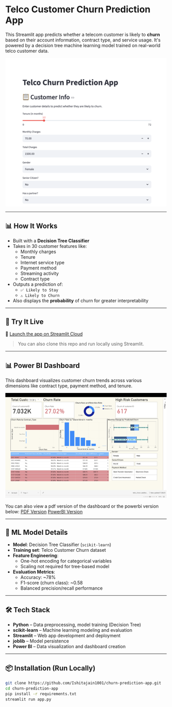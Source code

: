 # Telco Customer Churn Prediction App

This Streamlit app predicts whether a telecom customer is likely to **churn** based on their account information, contract type, and service usage. It's powered by a decision tree machine learning model trained on real-world telco customer data.

![App Screenshot](images/app_sc.png)

---

## 📊 How It Works

- Built with a **Decision Tree Classifier**
- Takes in 30 customer features like:
  - Monthly charges
  - Tenure
  - Internet service type
  - Payment method
  - Streaming activity
  - Contract type
- Outputs a prediction of:
  - `✅ Likely to Stay`
  - `⚠️ Likely to Churn`
- Also displays the **probability** of churn for greater interpretability

---

## 🚀 Try It Live

🔗 [Launch the app on Streamlit Cloud](https://churn-prediction-app-fe7yidjcssfqxpttfksov9.streamlit.app/)

> You can also clone this repo and run locally using Streamlit.

---

## 📊 Power BI Dashboard

This dashboard visualizes customer churn trends across various dimensions like contract type, payment method, and tenure.

![Overall Dashboard View](images/telco_dashboard.png)

You can also view a pdf version of the dashboard or the powerbi version below:
[PDF Version](telco_churn_dashboard.pdf)
[PowerBI Version](telco_churn_dashboard.pbix)

---

## 🧠 ML Model Details

- **Model**: Decision Tree Classifier (`scikit-learn`)
- **Training set**: Telco Customer Churn dataset
- **Feature Engineering**:
  - One-hot encoding for categorical variables
  - Scaling not required for tree-based model
- **Evaluation Metrics**:
  - Accuracy: ~78%
  - F1-score (churn class): ~0.58
  - Balanced precision/recall performance

---

## 🛠️ Tech Stack

- **Python** – Data preprocessing, model training (Decision Tree)
- **scikit-learn** – Machine learning modeling and evaluation
- **Streamlit** – Web app development and deployment
- **joblib** – Model persistence
- **Power BI** – Data visualization and dashboard creation


---

## 📦 Installation (Run Locally)

```bash
git clone https://github.com/Ishitajain1001/churn-prediction-app.git
cd churn-prediction-app
pip install -r requirements.txt
streamlit run app.py
